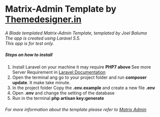 # Matrix-Admin Template by <a href="http://themedesigner.in/">Themedesigner.in</a>


<i>A Blade templated Matrix-Admin Template, templated by Joel Baluma</i><br>
<i>The app is created using Laravel 5.5. </i><br>
<i>This app is for test only.</i><br>

<h5>Steps on how to install</h5>
 
<ol>
	
  <li>Install Laravel on your machine it may require <b> PHP7 above </b> See more Server Requirement in <a href="https://laravel.com/docs/5.5">Laravel Documentation</a></li>
	<li>Open the terminal ang go to your project folder and run <b>composer update</b>. It make take minute.</li>
	<li>In the project folder Copy the <b>.env.example</b> and create a new file <b>.env</b></li>
	<li>Open <b>.env</b> and change the setting of the database</li>
	<li>Run in the terminal <b>php artisan key:generate</b></li>
 
 </ol>
<h6> For more information about the template please refer to <a href="https://wrappixel.com/demos/free-admin-templates/matrix-admin/index.html">Matrix Admin</a></h6>

